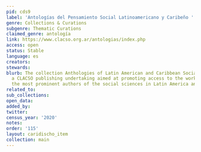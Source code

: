 ```yaml
---
pid: cds9
label: 'Antologías del Pensamiento Social Latinoamericano y Caribeño '
genre: Collections & Curations
subgenre: Thematic Curations
claimed_genre: antología
link: https://www.clacso.org.ar/antologias/index.php
access: open
status: Stable
language: es
creators:
stewards:
blurb: The collection Anthologies of Latin American and Caribbean Social Thought is
  a CLACSO publishing undertaking aimed at promoting access to the work of some of
  the most prominent authors of the social sciences in Latin America and the Caribbean.
related_to:
sub_collections:
open_data:
added_by:
twitter:
census_year: '2020'
notes:
order: '115'
layout: caridischo_item
collection: main
---
```

